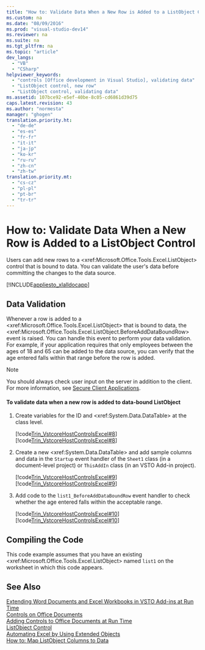 ```yaml
---
title: "How to: Validate Data When a New Row is Added to a ListObject Control"
ms.custom: na
ms.date: "08/09/2016"
ms.prod: "visual-studio-dev14"
ms.reviewer: na
ms.suite: na
ms.tgt_pltfrm: na
ms.topic: "article"
dev_langs: 
  - "VB"
  - "CSharp"
helpviewer_keywords: 
  - "controls [Office development in Visual Studio], validating data"
  - "ListObject control, new row"
  - "ListObject control, validating data"
ms.assetid: 107bce92-e5ef-40be-8c05-cd6861d39d75
caps.latest.revision: 43
ms.author: "normesta"
manager: "ghogen"
translation.priority.ht: 
  - "de-de"
  - "es-es"
  - "fr-fr"
  - "it-it"
  - "ja-jp"
  - "ko-kr"
  - "ru-ru"
  - "zh-cn"
  - "zh-tw"
translation.priority.mt: 
  - "cs-cz"
  - "pl-pl"
  - "pt-br"
  - "tr-tr"
---
```

# How to: Validate Data When a New Row is Added to a ListObject Control
  Users can add new rows to a \<xref:Microsoft.Office.Tools.Excel.ListObject> control that is bound to data. You can validate the user's data before committing the changes to the data source.  
  
 [!INCLUDE[appliesto_xlalldocapp](../VS_officedev/includes/appliesto_xlalldocapp_md.md)]  
  
## Data Validation  
 Whenever a row is added to a \<xref:Microsoft.Office.Tools.Excel.ListObject> that is bound to data, the \<xref:Microsoft.Office.Tools.Excel.ListObject.BeforeAddDataBoundRow> event is raised. You can handle this event to perform your data validation. For example, if your application requires that only employees between the ages of 18 and 65 can be added to the data source, you can verify that the age entered falls within that range before the row is added.  
  
> [!NOTE]  
>  You should always check user input on the server in addition to the client. For more information, see [Secure Client Applications](../Topic/Secure%20Client%20Applications.md).  
  
#### To validate data when a new row is added to data-bound ListObject  
  
1.  Create variables for the ID and \<xref:System.Data.DataTable> at the class level.  
  
     [!code[Trin_VstcoreHostControlsExcel#8](../VS_officedev/codesnippet/CSharp/how-to--validate-data-when-a-new-row-is-added-to-a-listobject-control_1.cs)]
[!code[Trin_VstcoreHostControlsExcel#8](../VS_officedev/codesnippet/VisualBasic/how-to--validate-data-when-a-new-row-is-added-to-a-listobject-control_1.vb)]  
  
2.  Create a new \<xref:System.Data.DataTable> and add sample columns and data in the `Startup` event handler of the `Sheet1` class (in a document-level project) or `ThisAddIn` class (in an VSTO Add-in project).  
  
     [!code[Trin_VstcoreHostControlsExcel#9](../VS_officedev/codesnippet/CSharp/how-to--validate-data-when-a-new-row-is-added-to-a-listobject-control_2.cs)]
[!code[Trin_VstcoreHostControlsExcel#9](../VS_officedev/codesnippet/VisualBasic/how-to--validate-data-when-a-new-row-is-added-to-a-listobject-control_2.vb)]  
  
3.  Add code to the `list1_BeforeAddDataBoundRow` event handler to check whether the age entered falls within the acceptable range.  
  
     [!code[Trin_VstcoreHostControlsExcel#10](../VS_officedev/codesnippet/CSharp/how-to--validate-data-when-a-new-row-is-added-to-a-listobject-control_3.cs)]
[!code[Trin_VstcoreHostControlsExcel#10](../VS_officedev/codesnippet/VisualBasic/how-to--validate-data-when-a-new-row-is-added-to-a-listobject-control_3.vb)]  
  
## Compiling the Code  
 This code example assumes that you have an existing \<xref:Microsoft.Office.Tools.Excel.ListObject> named `list1` on the worksheet in which this code appears.  
  
## See Also  
 [Extending Word Documents and Excel Workbooks in VSTO Add-ins at Run Time](../VS_officedev/extending-word-documents-and-excel-workbooks-in-vsto-add-ins-at-run-time.md)   
 [Controls on Office Documents](../VS_officedev/controls-on-office-documents.md)   
 [Adding Controls to Office Documents at Run Time](../VS_officedev/adding-controls-to-office-documents-at-run-time.md)   
 [ListObject Control](../VS_officedev/listobject-control.md)   
 [Automating Excel by Using Extended Objects](../VS_officedev/automating-excel-by-using-extended-objects.md)   
 [How to: Map ListObject Columns to Data](../VS_officedev/how-to--map-listobject-columns-to-data.md)  
  
  
